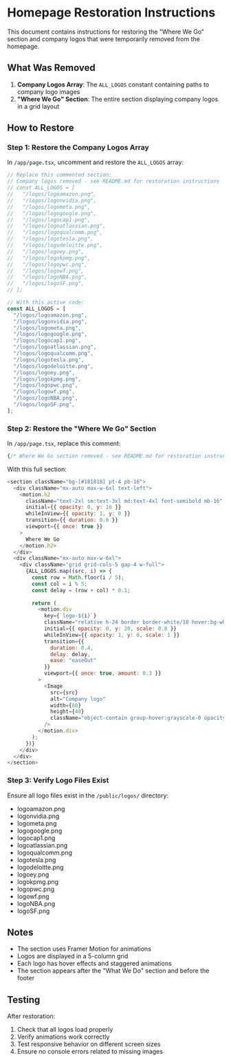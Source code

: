 # Homepage Restoration Instructions

This document contains instructions for restoring the "Where We Go" section and company logos that were temporarily removed from the homepage.

## What Was Removed

1. **Company Logos Array**: The `ALL_LOGOS` constant containing paths to company logo images
2. **"Where We Go" Section**: The entire section displaying company logos in a grid layout

## How to Restore

### Step 1: Restore the Company Logos Array

In `/app/page.tsx`, uncomment and restore the `ALL_LOGOS` array:

```javascript
// Replace this commented section:
// Company logos removed - see README.md for restoration instructions
// const ALL_LOGOS = [
//   "/logos/logoamazon.png",
//   "/logos/logonvidia.png",
//   "/logos/logometa.png",
//   "/logos/logogoogle.png",
//   "/logos/logocap1.png",
//   "/logos/logoatlassian.png",
//   "/logos/logoqualcomm.png",
//   "/logos/logotesla.png",
//   "/logos/logodeloitte.png",
//   "/logos/logoey.png",
//   "/logos/logokpmg.png",
//   "/logos/logopwc.png",
//   "/logos/logowf.png",
//   "/logos/logoNBA.png",
//   "/logos/logoSF.png",
// ];

// With this active code:
const ALL_LOGOS = [
  "/logos/logoamazon.png",
  "/logos/logonvidia.png",
  "/logos/logometa.png",
  "/logos/logogoogle.png",
  "/logos/logocap1.png",
  "/logos/logoatlassian.png",
  "/logos/logoqualcomm.png",
  "/logos/logotesla.png",
  "/logos/logodeloitte.png",
  "/logos/logoey.png",
  "/logos/logokpmg.png",
  "/logos/logopwc.png",
  "/logos/logowf.png",
  "/logos/logoNBA.png",
  "/logos/logoSF.png",
];
```

### Step 2: Restore the "Where We Go" Section

In `/app/page.tsx`, replace this comment:

```javascript
{/* Where We Go section removed - see README.md for restoration instructions */}
```

With this full section:

```javascript
<section className="bg-[#181818] pt-4 pb-16">
  <div className="mx-auto max-w-6xl text-left">
    <motion.h2
      className="text-2xl sm:text-3xl md:text-4xl font-semibold mb-16"
      initial={{ opacity: 0, y: 16 }}
      whileInView={{ opacity: 1, y: 0 }}
      transition={{ duration: 0.6 }}
      viewport={{ once: true }}
    >
      Where We Go
    </motion.h2>
  </div>
  <div className="mx-auto max-w-6xl">
    <div className="grid grid-cols-5 gap-4 w-full">
      {ALL_LOGOS.map((src, i) => {
        const row = Math.floor(i / 5);
        const col = i % 5;
        const delay = (row + col) * 0.1;
        
        return (
          <motion.div
            key={`logo-${i}`}
            className="relative h-24 border border-white/10 hover:bg-white/[0.03] transition-colors p-4 flex items-center justify-center group"
            initial={{ opacity: 0, y: 20, scale: 0.8 }}
            whileInView={{ opacity: 1, y: 0, scale: 1 }}
            transition={{ 
              duration: 0.4, 
              delay: delay,
              ease: "easeOut"
            }}
            viewport={{ once: true, amount: 0.3 }}
          >
            <Image 
              src={src} 
              alt="Company logo" 
              width={60} 
              height={40} 
              className="object-contain group-hover:grayscale-0 opacity-80 group-hover:opacity-100 transition"
            />
          </motion.div>
        );
      })}
    </div>
  </div>
</section>
```

### Step 3: Verify Logo Files Exist

Ensure all logo files exist in the `/public/logos/` directory:
- logoamazon.png
- logonvidia.png
- logometa.png
- logogoogle.png
- logocap1.png
- logoatlassian.png
- logoqualcomm.png
- logotesla.png
- logodeloitte.png
- logoey.png
- logokpmg.png
- logopwc.png
- logowf.png
- logoNBA.png
- logoSF.png

## Notes

- The section uses Framer Motion for animations
- Logos are displayed in a 5-column grid
- Each logo has hover effects and staggered animations
- The section appears after the "What We Do" section and before the footer

## Testing

After restoration:
1. Check that all logos load properly
2. Verify animations work correctly
3. Test responsive behavior on different screen sizes
4. Ensure no console errors related to missing images


